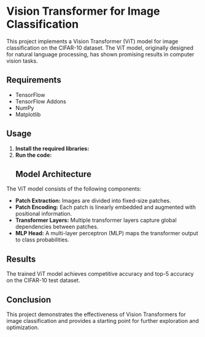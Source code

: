# Vision Transformer for Image Classification

This project implements a Vision Transformer (ViT) model for image classification on the CIFAR-10 dataset. The ViT model, originally designed for natural language processing, has shown promising results in computer vision tasks.

## Requirements

- TensorFlow
- TensorFlow Addons
- NumPy
- Matplotlib

## Usage

1. **Install the required libraries:**
2. **Run the code:**
   ## Model Architecture

The ViT model consists of the following components:

- **Patch Extraction:** Images are divided into fixed-size patches.
- **Patch Encoding:** Each patch is linearly embedded and augmented with positional information.
- **Transformer Layers:** Multiple transformer layers capture global dependencies between patches.
- **MLP Head:** A multi-layer perceptron (MLP) maps the transformer output to class probabilities.

## Results

The trained ViT model achieves competitive accuracy and top-5 accuracy on the CIFAR-10 test dataset.

## Conclusion

This project demonstrates the effectiveness of Vision Transformers for image classification and provides a starting point for further exploration and optimization.
